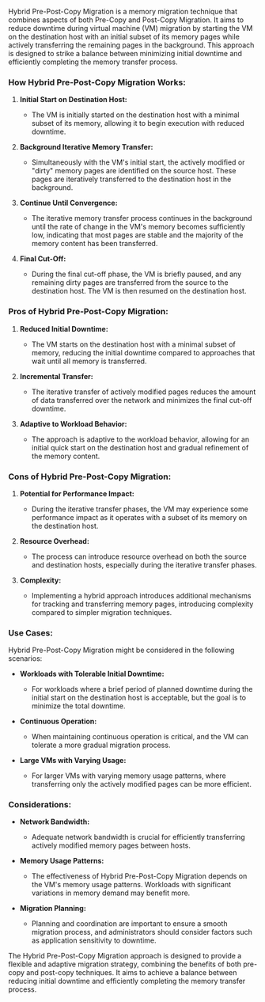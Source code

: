 Hybrid Pre-Post-Copy Migration is a memory migration technique that combines aspects of both Pre-Copy and Post-Copy Migration. It aims to reduce downtime during virtual machine (VM) migration by starting the VM on the destination host with an initial subset of its memory pages while actively transferring the remaining pages in the background. This approach is designed to strike a balance between minimizing initial downtime and efficiently completing the memory transfer process.

### How Hybrid Pre-Post-Copy Migration Works:

1. **Initial Start on Destination Host:**
   - The VM is initially started on the destination host with a minimal subset of its memory, allowing it to begin execution with reduced downtime.

2. **Background Iterative Memory Transfer:**
   - Simultaneously with the VM's initial start, the actively modified or "dirty" memory pages are identified on the source host. These pages are iteratively transferred to the destination host in the background.

3. **Continue Until Convergence:**
   - The iterative memory transfer process continues in the background until the rate of change in the VM's memory becomes sufficiently low, indicating that most pages are stable and the majority of the memory content has been transferred.

4. **Final Cut-Off:**
   - During the final cut-off phase, the VM is briefly paused, and any remaining dirty pages are transferred from the source to the destination host. The VM is then resumed on the destination host.

### Pros of Hybrid Pre-Post-Copy Migration:

1. **Reduced Initial Downtime:**
   - The VM starts on the destination host with a minimal subset of memory, reducing the initial downtime compared to approaches that wait until all memory is transferred.

2. **Incremental Transfer:**
   - The iterative transfer of actively modified pages reduces the amount of data transferred over the network and minimizes the final cut-off downtime.

3. **Adaptive to Workload Behavior:**
   - The approach is adaptive to the workload behavior, allowing for an initial quick start on the destination host and gradual refinement of the memory content.

### Cons of Hybrid Pre-Post-Copy Migration:

1. **Potential for Performance Impact:**
   - During the iterative transfer phases, the VM may experience some performance impact as it operates with a subset of its memory on the destination host.

2. **Resource Overhead:**
   - The process can introduce resource overhead on both the source and destination hosts, especially during the iterative transfer phases.

3. **Complexity:**
   - Implementing a hybrid approach introduces additional mechanisms for tracking and transferring memory pages, introducing complexity compared to simpler migration techniques.

### Use Cases:

Hybrid Pre-Post-Copy Migration might be considered in the following scenarios:

- **Workloads with Tolerable Initial Downtime:**
  - For workloads where a brief period of planned downtime during the initial start on the destination host is acceptable, but the goal is to minimize the total downtime.

- **Continuous Operation:**
  - When maintaining continuous operation is critical, and the VM can tolerate a more gradual migration process.

- **Large VMs with Varying Usage:**
  - For larger VMs with varying memory usage patterns, where transferring only the actively modified pages can be more efficient.

### Considerations:

- **Network Bandwidth:**
  - Adequate network bandwidth is crucial for efficiently transferring actively modified memory pages between hosts.

- **Memory Usage Patterns:**
  - The effectiveness of Hybrid Pre-Post-Copy Migration depends on the VM's memory usage patterns. Workloads with significant variations in memory demand may benefit more.

- **Migration Planning:**
  - Planning and coordination are important to ensure a smooth migration process, and administrators should consider factors such as application sensitivity to downtime.

The Hybrid Pre-Post-Copy Migration approach is designed to provide a flexible and adaptive migration strategy, combining the benefits of both pre-copy and post-copy techniques. It aims to achieve a balance between reducing initial downtime and efficiently completing the memory transfer process.
